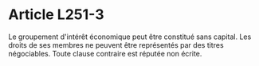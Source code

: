 # Article L251-3

Le groupement d'intérêt économique peut être constitué sans capital.   Les droits de ses membres ne peuvent être représentés par des titres négociables. Toute clause contraire est réputée non écrite.